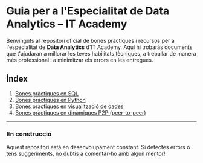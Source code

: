 # Guia per a l'Especialitat de Data Analytics – IT Academy

Benvinguts al repositori oficial de bones pràctiques i recursos per a l'especialitat de **Data Analytics** d'IT Academy. Aquí hi trobaràs documents que t'ajudaran a millorar les teves habilitats tècniques, a treballar de manera més professional i a minimitzar els errors en les entregues.


## Índex

1. [Bones pràctiques en SQL](bonas_practiques_sql.md)
2. [Bones pràctiques en Python](bonas_practiques_python.md)
3. [Bones pràctiques en visualització de dades](bonas_practiques_visualitzacions.md)
4. [Bones pràctiques en dinàmiques P2P (peer-to-peer)](bonas_practiques_p2p.md)

---

### En construcció
Aquest repositori està en desenvolupament constant. Si detectes errors o tens suggeriments, no dubtis a comentar-ho amb algun mentor!